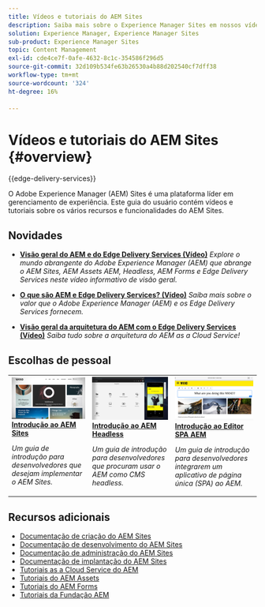 ```yaml
---
title: Vídeos e tutoriais do AEM Sites
description: Saiba mais sobre o Experience Manager Sites em nossos vídeos e tutoriais. Descubra as escolhas da nossa equipe e as novidades do AEM Sites.
solution: Experience Manager, Experience Manager Sites
sub-product: Experience Manager Sites
topic: Content Management
exl-id: cde4ce7f-0afe-4632-8c1c-354586f296d5
source-git-commit: 32d109b534fe63b26530a4b88d202540cf7dff38
workflow-type: tm+mt
source-wordcount: '324'
ht-degree: 16%

---
```


# Vídeos e tutoriais do AEM Sites {#overview}

{{edge-delivery-services}}

O Adobe Experience Manager (AEM) Sites é uma plataforma líder em gerenciamento de experiência. Este guia do usuário contém vídeos e tutoriais sobre os vários recursos e funcionalidades do AEM Sites.

<div id="whats-new-section">

## Novidades

* **[Visão geral do AEM e do Edge Delivery Services (Vídeo)](https://experienceleague.adobe.com/docs/experience-manager-learn/cloud-service/overview.html?lang=pt-BR)**
  *Explore o mundo abrangente do Adobe Experience Manager (AEM) que abrange o AEM Sites, AEM Assets AEM, Headless, AEM Forms e Edge Delivery Services neste vídeo informativo de visão geral.*

* **[O que são AEM e Edge Delivery Services? (Vídeo)](https://experienceleague.adobe.com/docs/experience-manager-learn/cloud-service/introduction/what-is-aem-as-a-cloud-service.html)**
  *Saiba mais sobre o valor que o Adobe Experience Manager (AEM) e os Edge Delivery Services fornecem.*

* **[Visão geral da arquitetura do AEM com o Edge Delivery Services (Vídeo)](https://experienceleague.adobe.com/docs/experience-manager-learn/cloud-service/introduction/architecture.html)**
  *Saiba tudo sobre a arquitetura do AEM as a Cloud Service!*

</div>

<div id="recs-overview-body-1"></div>
<div id="recs-overview-body-2"></div>
<div id="recs-overview-body-3"></div>
<div id="recs-overview-body-4"></div>
<div id="recs-overview-body-5"></div>
<div id="recs-overview-body-6"></div>

<div id="staff-picks-section">

## Escolhas de pessoal

<table>
<tr>
  <td>
    <a href="https://experienceleague.adobe.com/docs/experience-manager-learn/getting-started-wknd-tutorial-develop/overview.html?lang=pt-BR">
      <img alt="Introdução ao AEM Sites - Tutorial do WKND" src="./assets/aem-wknd-tutorial.png" />
    </a>
    <div>
      <a href="https://experienceleague.adobe.com/docs/experience-manager-learn/getting-started-wknd-tutorial-develop/overview.html?lang=pt-BR">
    <strong>Introdução ao AEM Sites</strong>
    </a>
    </div>
    <p>
    <em>Um guia de introdução para desenvolvedores que desejam implementar o AEM Sites.</em>
    <p>
  </td>
  <td>
    <a href="https://experienceleague.adobe.com/docs/experience-manager-learn/getting-started-with-aem-headless/overview.html?lang=pt-BR">
    <img alt="Introdução ao AEM Headless" src="./assets/aem-headless-tutorial.png" />
    </a>
    <div>
    <a href="https://experienceleague.adobe.com/docs/experience-manager-learn/getting-started-with-aem-headless/overview.html?lang=pt-BR">
    <strong>Introdução ao AEM Headless</strong>
    </a>
    </div>
    <p>
    <em>Um guia de introdução para desenvolvedores que procuram usar o AEM como CMS headless.</em>
    </p>
  </td>
  <td>
    <a href="https://experienceleague.adobe.com/docs/experience-manager-learn/getting-started-with-aem-headless/spa-editor/react/overview.html">
      <img alt="Introdução ao Editor SPA AEM" src="./assets/aem-wknd-spa-editor-tutorial.png" />
    </a>
     <div>
      <a href="https://experienceleague.adobe.com/docs/experience-manager-learn/getting-started-with-aem-headless/spa-editor/react/overview.html">
        <strong>Introdução ao Editor SPA AEM</strong>
      </a>
    </div>
    <p>
    <em>Um guia de introdução para desenvolvedores integrarem um aplicativo de página única (SPA) ao AEM.</em>
    <p>
  </td>
</tr>
</table>

</div>

## Recursos adicionais

* [Documentação de criação do AEM Sites](https://experienceleague.adobe.com/docs/experience-manager-65/authoring/home.html)
* [Documentação de desenvolvimento do AEM Sites](https://experienceleague.adobe.com/docs/experience-manager-65/developing/home.html)
* [Documentação de administração do AEM Sites](https://experienceleague.adobe.com/docs/experience-manager-65/administering/home.html)
* [Documentação de implantação do AEM Sites](https://experienceleague.adobe.com/docs/experience-manager-65/deploying/home.html)
* [Tutoriais as a Cloud Service do AEM](/help/cloud-service/overview.md)
* [Tutoriais do AEM Assets](/help/assets/overview.md)
* [Tutoriais do AEM Forms](/help/forms/overview.md)
* [Tutoriais da Fundação AEM](/help/foundation/overview.md)
